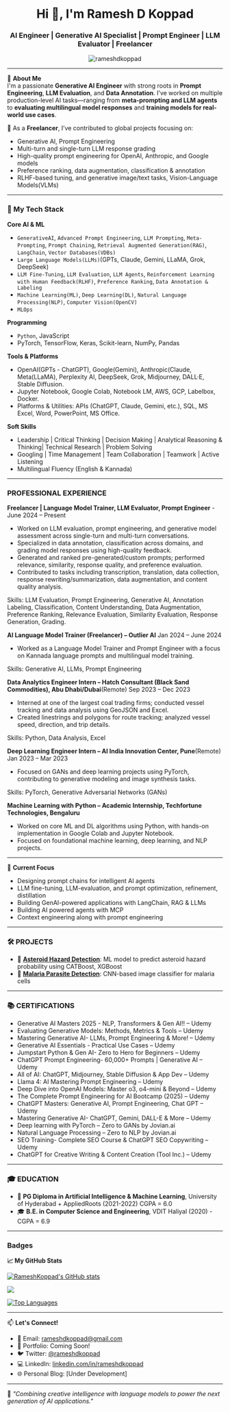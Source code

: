 <h1 align="center">Hi 👋, I'm Ramesh D Koppad</h1>
<h3 align="center">AI Engineer | Generative AI Specialist | Prompt Engineer | LLM Evaluator | Freelancer</h3>

<p align="center">
  <img src="https://komarev.com/ghpvc/?username=rameshdkoppad&label=Profile%20views&color=blueviolet&style=flat" alt="rameshdkoppad" />
</p>

---

🚀 **About Me**  
I'm a passionate **Generative AI Engineer** with strong roots in **Prompt Engineering**, **LLM Evaluation**, and **Data Annotation**. I’ve worked on multiple production-level AI tasks—ranging from **meta-prompting and LLM agents** to **evaluating multilingual model responses** and **training models for real-world use cases**.  

💼 As a **Freelancer**, I’ve contributed to global projects focusing on:
- Generative AI, Prompt Engineering
- Multi-turn and single-turn LLM response grading  
- High-quality prompt engineering for OpenAI, Anthropic, and Google models  
- Preference ranking, data augmentation, classification & annotation  
- RLHF-based tuning, and generative image/text tasks, Vision-Language Models(VLMs)

---

### 🧠 My Tech Stack

**Core AI & ML**  
- `GenerativeAI`, `Advanced Prompt Engineering`, `LLM Prompting`, `Meta-Prompting`, `Prompt Chaining`, `Retrieval Augmented Generation(RAG)`, `LangChain`, `Vector Databases(VDBs)`
- `Large Language Models(LLMs)`(GPTs, Claude, Gemini, LLaMA, Grok, DeepSeek)  
- `LLM Fine-Tuning`, `LLM Evaluation`, `LLM Agents`, `Reinforcement Learning with Human Feedback(RLHF)`, `Preference Ranking`, `Data Annotation & Labeling`  
- `Machine Learning(ML)`, `Deep Learning(DL)`, `Natural Language Processing(NLP)`, `Computer Vision(OpenCV)`
- `MLOps`

**Programming**  
- `Python`, JavaScript  
- PyTorch, TensorFlow, Keras, Scikit-learn, NumPy, Pandas  

**Tools & Platforms**  
- OpenAI(GPTs - ChatGPT), Google(Gemini), Anthropic(Claude, Meta(LLaMA), Perplexity AI, DeepSeek, Grok, Midjourney, DALL·E, Stable Diffusion.
- Jupyter Notebook, Google Colab, Notebook LM, AWS, GCP, Labelbox, Docker.
- Platforms & Utilities: APIs (ChatGPT, Claude, Gemini, etc.), SQL, MS Excel, Word, PowerPoint, MS Office.

**Soft Skills**  
- Leadership | Critical Thinking | Decision Making | Analytical Reasoning & Thinking| Technical Research | Problem Solving
- Googling | Time Management | Team Collaboration | Teamwork | Active Listening
- Multilingual Fluency (English & Kannada)

---

### PROFESSIONAL EXPERIENCE

**Freelancer | Language Model Trainer, LLM Evaluator, Prompt Engineer** - 
June 2024 – Present
- Worked on LLM evaluation, prompt engineering, and generative model assessment across single-turn and multi-turn conversations.
- Specialized in data annotation, classification across domains, and grading model responses using high-quality feedback.
- Generated and ranked pre-generated/custom prompts; performed relevance, similarity, response quality, and preference evaluation.
- Contributed to tasks including transcription, translation, data collection, response rewriting/summarization, data augmentation, and content quality analysis.

Skills: LLM Evaluation, Prompt Engineering, Generative AI, Annotation Labeling, Classification, Content Understanding, Data Augmentation, Preference Ranking, Relevance Evaluation, Similarity Evaluation, Response Generation, Grading.

**AI Language Model Trainer (Freelancer) – Outlier AI**
Jan 2024 – June 2024
- Worked as a Language Model Trainer and Prompt Engineer with a focus on Kannada language prompts and multilingual model training. 

Skills: Generative AI, LLMs, Prompt Engineering

**Data Analytics Engineer Intern – Hatch Consultant (Black Sand Commodities), Abu Dhabi/Dubai**(Remote)
Sep 2023 – Dec 2023
- Interned at one of the largest coal trading firms; conducted vessel tracking and data analysis using GeoJSON and Excel.
- Created linestrings and polygons for route tracking; analyzed vessel speed, direction, and trip details. 

Skills: Python, Data Analysis, Excel

**Deep Learning Engineer Intern – AI India Innovation Center, Pune**(Remote)
 Jan 2023 – Mar 2023
- Focused on GANs and deep learning projects using PyTorch, contributing to generative modeling and image synthesis tasks. 

Skills: PyTorch, Generative Adversarial Networks (GANs)

**Machine Learning with Python – Academic Internship, Techfortune Technologies, Bengaluru**
- Worked on core ML and DL algorithms using Python, with hands-on implementation in Google Colab and Jupyter Notebook.
- Focused on foundational machine learning, deep learning, and NLP projects.

---

🎯 **Current Focus**  
- Designing prompt chains for intelligent AI agents  
- LLM fine-tuning, LLM-evaluation, and prompt optimization, refinement, distillation
- Building GenAI-powered applications with LangChain, RAG & LLMs
- Building AI powered agents with MCP
- Context engineering along with prompt engineering 

---

### 🛠️ PROJECTS

- 🔭 [**Asteroid Hazard Detection**](#): ML model to predict asteroid hazard probability using CATBoost, XGBoost  
- 🧬 [**Malaria Parasite Detection**](#): CNN-based image classifier for malaria cells  

---

### 📚 CERTIFICATIONS

- Generative AI Masters 2025 - NLP, Transformers & Gen AI!! – Udemy
- Evaluating Generative Models: Methods, Metrics & Tools – Udemy
- Mastering Generative AI- LLMs, Prompt Engineering & More! – Udemy
- Generative AI Essentials - Practical Use Cases – Udemy
- Jumpstart Python & Gen AI- Zero to Hero for Beginners – Udemy
- ChatGPT Prompt Engineering- 60,000+ Prompts | Generative AI – Udemy
- All of AI: ChatGPT, Midjourney, Stable Diffusion & App Dev – Udemy
- Llama 4: AI Mastering Prompt Engineering – Udemy
- Deep Dive into OpenAI Models: Master o3, o4-mini & Beyond – Udemy
- The Complete Prompt Engineering for AI Bootcamp (2025) – Udemy
- ChatGPT Masters: Generative AI, Prompt Engineering, Chat GPT – Udemy
- Mastering Generative AI- ChatGPT, Gemini, DALL-E & More – Udemy
- Deep learning with PyTorch – Zero to GANs by Jovian.ai
- Natural Language Processing – Zero to NLP by Jovian.ai
- SEO Training- Complete SEO Course & ChatGPT SEO Copywriting – Udemy
- ChatGPT for Creative Writing & Content Creation (Tool Inc.) – Udemy

---

### 🎓 EDUCATION
- 📖 **PG Diploma in Artificial Intelligence & Machine Learning**, University of Hyderabad + AppliedRoots (2021-2022) 
  CGPA = 6.0
- 🎓 **B.E. in Computer Science and Engineering**, VDIT Haliyal (2020) - 
  CGPA = 6.9

---

### Badges

<b> 📈 My GitHub Stats</b>

<a href="http://www.github.com/RameshKoppad"><img src="https://github-readme-stats.vercel.app/api?username=RameshKoppad&show_icons=true&hide=&count_private=true&title_color=0891b2&text_color=ffffff&icon_color=0891b2&bg_color=000000&hide_border=true&show_icons=true" alt="RameshKoppad's GitHub stats" /></a>

<a href="http://www.github.com/RameshKoppad"><img src="https://github-readme-streak-stats.herokuapp.com/?user=RameshKoppad&stroke=ffffff&background=000000&ring=0891b2&fire=0891b2&currStreakNum=ffffff&currStreakLabel=0891b2&sideNums=ffffff&sideLabels=ffffff&dates=ffffff&hide_border=true" /></a>

<a href="https://github.com/RameshKoppad" align="left"><img src="https://github-readme-stats.vercel.app/api/top-langs/?username=RameshKoppad&langs_count=10&title_color=0891b2&text_color=ffffff&icon_color=0891b2&bg_color=000000&hide_border=true&locale=en&custom_title=Top%20%Languages" alt="Top Languages" /></a>

---

📫 **Let's Connect!**  
- 📧 Email: rameshdkoppad@gmail.com  
- 💼 Portfolio: Coming Soon!  
- 🐦 Twitter: [@rameshdkoppad](https://twitter.com/)  
- 💻 LinkedIn: [linkedin.com/in/rameshdkoppad](https://linkedin.com/in/)  
- 🌐 Personal Blog: [Under Development]

---

🔖 *"Combining creative intelligence with language models to power the next generation of AI applications."*

